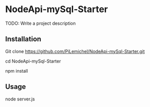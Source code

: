 # NodeApi-mySql-Starter
TODO: Write a project description
## Installation
Git clone https://github.com/PiLemichel/NodeApi-mySql-Starter.git

cd NodeApi-mySql-Starter

npm install
## Usage
node server.js


